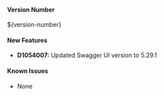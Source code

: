 #### Version Number
${version-number}

#### New Features
- **D1054007:** Updated Swagger UI version to 5.29.1

#### Known Issues
- None
